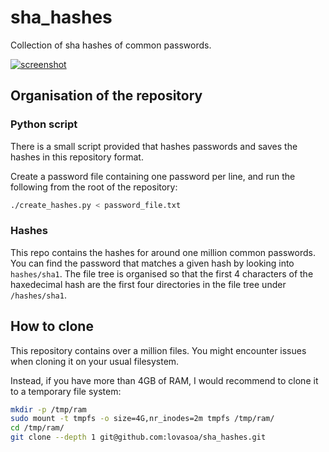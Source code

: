 # sha_hashes
Collection of sha hashes of common passwords.

[![screenshot](https://cloud.githubusercontent.com/assets/552629/26223531/2498c004-3c27-11e7-997f-52fffc9398df.png)](https://lovasoa.github.io/sha_hashes/)

## Organisation of the repository

### Python script
There is a small script provided that hashes passwords and saves the hashes in this repository format.

Create a password file containing one password per line, and run the following from the root of the repository:

```sh
./create_hashes.py < password_file.txt
```

### Hashes

This repo contains the hashes for around one million common passwords.
You can find the password that matches a given hash by looking into `hashes/sha1`.
The file tree is organised so that the first 4 characters of the haxedecimal hash are the first four directories in the file tree
under `/hashes/sha1`.

## How to clone

This repository contains over a million files. You might encounter issues when cloning it on your usual filesystem.

Instead, if you have more than 4GB of RAM, I would recommend to clone it to a temporary file system:

```sh
mkdir -p /tmp/ram
sudo mount -t tmpfs -o size=4G,nr_inodes=2m tmpfs /tmp/ram/
cd /tmp/ram/
git clone --depth 1 git@github.com:lovasoa/sha_hashes.git
```

